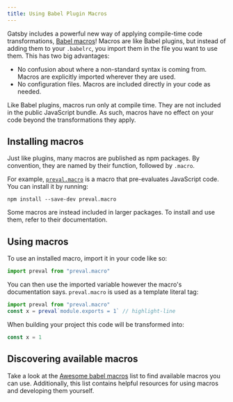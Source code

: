 ```yaml
---
title: Using Babel Plugin Macros
---
```


Gatsby includes a powerful new way of applying compile-time code
transformations,
[Babel macros](https://github.com/kentcdodds/babel-plugin-macros)! Macros are
like Babel plugins, but instead of adding them to your `.babelrc`, you import them in
the file you want to use them. This has two big advantages:

- No confusion about where a non-standard syntax is coming from. Macros are
  explicitly imported wherever they are used.
- No configuration files. Macros are included directly in your code as needed.

Like Babel plugins, macros run only at compile time. They are not included in
the public JavaScript bundle. As such, macros have no effect on your code
beyond the transformations they apply.

## Installing macros

Just like plugins, many macros are published as npm packages. By convention,
they are named by their function, followed by `.macro`.

For example, [`preval.macro`](https://www.npmjs.com/package/preval.macro) is a
macro that pre-evaluates JavaScript code. You can install it by running:

```shell
npm install --save-dev preval.macro
```

Some macros are instead included in larger packages. To install and use them,
refer to their documentation.

## Using macros

To use an installed macro, import it in your code like so:

```javascript
import preval from "preval.macro"
```

You can then use the imported variable however the macro's documentation says.
`preval.macro` is used as a template literal tag:

```javascript
import preval from "preval.macro"
const x = preval`module.exports = 1` // highlight-line
```

When building your project this code will be transformed into:

```javascript
const x = 1
```

## Discovering available macros

Take a look at the
[Awesome babel macros](https://github.com/jgierer12/awesome-babel-macros)
list to find available macros you can use. Additionally, this list contains
helpful resources for using macros and developing them yourself.

